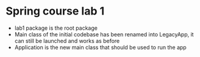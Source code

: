 # Spring course lab 1
- lab1 package is the root package
- Main class of the initial codebase has been renamed into LegacyApp, it can still be launched and works as before
- Application is the new main class that should be used to run the app
